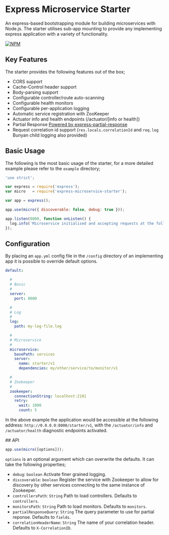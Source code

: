 # Express Microservice Starter

An express-based bootstrapping module for building microservices with Node.js. The starter utilises sub-app mounting to provide any implementing express application with a variety of functionality.

[![NPM](https://nodei.co/npm/express-microservice-starter.png?downloads=true&downloadRank=true&stars=true)](https://nodei.co/npm/express-microservice-starter/)

## Key Features

The starter provides the following features out of the box;

* CORS support
* Cache-Control header support
* Body-parsing support
* Configurable controller/route auto-scanning
* Configurable health monitors
* Configurable per-application logging
* Automatic service registration with ZooKeeper
* Actuator info and health endpoints (/actuator/[info or health])
* Partial Response [Powered by express-partial-response](https://www.npmjs.com/package/express-partial-response)
* Request correlation id support (`res.locals.correlationId` and `req.log` Bunyan child logging also provided)

## Basic Usage

The following is the most basic usage of the starter, for a more detailed example please refer to the `example` directory;

```javascript
'use strict';

var express = require('express');
var micro   = require('express-microservice-starter');

var app = express();

app.use(micro({ discoverable: false, debug: true }));

app.listen(8000, function onListen() {
  log.info('Microservice initialised and accepting requests at the following root: http://localhost:8000/starter/v1');
});

```

## Configuration

By placing an `app.yml` config file in the `/config` directory of an implementing app it is possible to override default options.

```yml
default:

  #
  # Basic
  #
  server:
    port: 8000

  #
  # Log
  #
  log:
    path: my-log-file.log

  #
  # Microservice
  #
  microservice:
    basePath: services
    server:
      name: starter/v1
      dependencies: my/other/service/to/monitor/v1

  #
  # Zookeeper
  #
  zookeeper:
    connectionString: localhost:2181
    retry:
      wait: 1000
      count: 5

```

In the above example the application would be accessible at the following address: `http://0.0.0.0:8000/starter/v1`, with the `/actuator/info` and `/actuator/health` diagnostic endpoints activated.

## API

```javascript
app.use(micro([options]));
```

`options` is an optional argument which can overwrite the defaults. It can take the following properties;

- `debug`: `boolean` Activate finer grained logging.
- `discoverable`: `boolean` Register the service with Zookeeper to allow for discovery by other services connecting to the same instance of Zookeeper.
- `controllersPath`: `String` Path to load controllers. Defaults to `controllers`.
- `monitorsPath`: `String` Path to load monitors. Defaults to `monitors`.
- `partialResponseQuery`: `String` The query parameter to use for partial reponse. Defaults to `fields`.
- `correlationHeaderName`: `String` The name of your correlation header. Defaults to `X-CorrelationID`.
